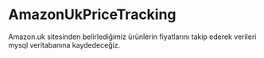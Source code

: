 # AmazonUkPriceTracking
Amazon.uk sitesinden belirlediğimiz ürünlerin fiyatlarını takip ederek verileri mysql veritabanına kaydedeceğiz.
